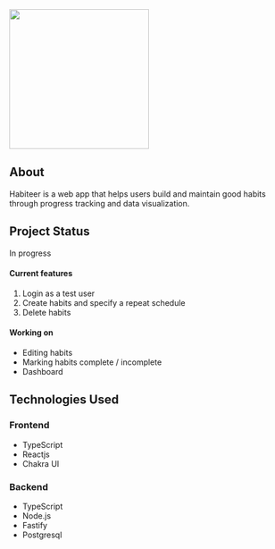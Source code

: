 <img width="250" src="https://user-images.githubusercontent.com/73000930/222848320-993ebde7-67ef-4e5a-9cea-f9b4dba03f9b.png">

## About

Habiteer is a web app that helps users build and maintain good habits through progress tracking and data visualization.

## Project Status

In progress

#### Current features

1. Login as a test user
2. Create habits and specify a repeat schedule
3. Delete habits

#### Working on

- Editing habits
- Marking habits complete / incomplete
- Dashboard
  
## Technologies Used

### Frontend
- TypeScript
- Reactjs
- Chakra UI

### Backend
- TypeScript
- Node.js
- Fastify
- Postgresql

